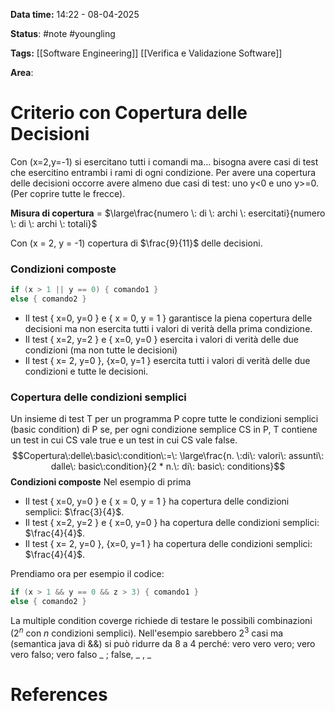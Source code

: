 **Data time:** 14:22 - 08-04-2025

**Status**: #note #youngling 

**Tags:** [[Software Engineering]] [[Verifica e Validazione Software]]

**Area**: 
# Criterio con Copertura delle Decisioni

Con (x=2,y=-1) si esercitano tutti i comandi ma… bisogna avere casi di test che esercitino entrambi i rami di ogni condizione. Per avere una copertura delle decisioni occorre avere almeno due casi di test: uno y<0 e uno y>=0. (Per coprire tutte le frecce).

**Misura di copertura** = $\large\frac{numero \: di \: archi \: esercitati}{numero \: di \: archi \: totali}$

Con (x = 2, y = -1) copertura di $\frac{9}{11}$ delle decisioni.

### Condizioni composte
```java
if (x > 1 || y == 0) { comando1 }
else { comando2 }
```
- Il test { x=0, y=0 } e { x = 0, y = 1 } garantisce la piena copertura delle decisioni ma non esercita tutti i valori di verità della prima condizione.
- Il test { x=2, y=2 } e { x=0, y=0 } esercita i valori di verità delle due condizioni (ma non tutte le decisioni)
- Il test { x= 2, y=0 }, {x=0, y=1 } esercita tutti i valori di verità delle due condizioni e tutte le decisioni.

### Copertura delle condizioni semplici
Un insieme di test T per un programma P copre tutte le condizioni semplici (basic condition) di P se, per ogni condizione semplice CS in P, T contiene un test in cui CS vale true e un test in cui CS vale false.$$Copertura\:delle\:basic\:condition\:=\: \large\frac{n. \:di\: valori\: assunti\: dalle\: basic\:condition}{2 * n.\: di\: basic\: conditions}$$
**Condizioni composte**
Nel esempio di prima
- Il test { x=0, y=0 } e { x = 0, y = 1 } ha copertura delle condizioni semplici: $\frac{3}{4}$.
- Il test { x=2, y=2 } e { x=0, y=0 } ha copertura delle condizioni semplici: $\frac{4}{4}$.
- Il test { x= 2, y=0 }, {x=0, y=1 } ha copertura delle condizioni semplici: $\frac{4}{4}$.

Prendiamo ora per esempio il codice:
```java
if (x > 1 && y == 0 && z > 3) { comando1 }
else { comando2 }
```
La multiple condition coverge richiede di testare le possibili combinazioni ($2^n$ con $n$ condizioni semplici).
Nell'esempio sarebbero $2^3$ casi ma (semantica java di &&) si può ridurre da 8 a 4 perché: vero vero vero; vero vero falso; vero falso _ ; false, _ , _
# References